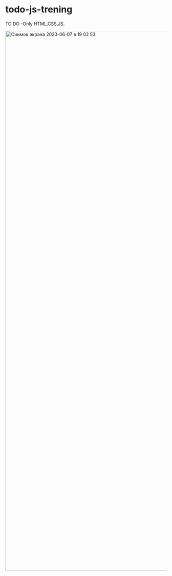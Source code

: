 # todo-js-trening
TO DO
-Only HTML,CSS,JS.

<img width="1680" alt="Снимок экрана 2023-06-07 в 19 02 53" src="https://github.com/Rostislav09/todo-js-trening/assets/109174308/b10098dd-f362-41dd-a877-a9088ecbb20c">
